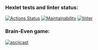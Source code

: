 ### Hexlet tests and linter status:
[![Actions Status](https://github.com/absque96/php-project-lvl1/workflows/hexlet-check/badge.svg)](https://github.com/absque96/php-project-lvl1/actions)
[![Maintainability](https://api.codeclimate.com/v1/badges/a99a88d28ad37a79dbf6/maintainability)](https://codeclimate.com/github/codeclimate/codeclimate/maintainability)
[![linter](https://github.com/absque96/php-project-lvl1/actions/workflows/linter.yml/badge.svg)](https://github.com/absque96/php-project-lvl1/actions/workflows/linter.yml)
### Brain-Even game:
[![asciicast](https://asciinema.org/a/lMeP2eTgRs7kV74GVjWu8CMgi.svg)](https://asciinema.org/a/lMeP2eTgRs7kV74GVjWu8CMgi)
